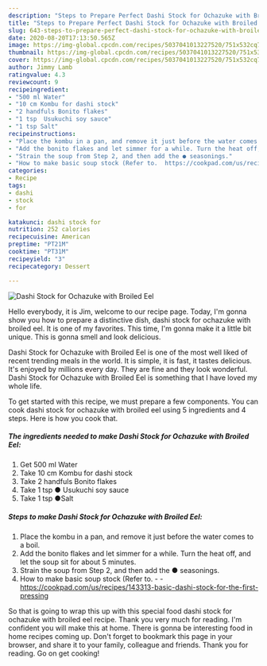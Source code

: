 ```yaml
---
description: "Steps to Prepare Perfect Dashi Stock for Ochazuke with Broiled Eel"
title: "Steps to Prepare Perfect Dashi Stock for Ochazuke with Broiled Eel"
slug: 643-steps-to-prepare-perfect-dashi-stock-for-ochazuke-with-broiled-eel
date: 2020-08-20T17:13:50.565Z
image: https://img-global.cpcdn.com/recipes/5037041013227520/751x532cq70/dashi-stock-for-ochazuke-with-broiled-eel-recipe-main-photo.jpg
thumbnail: https://img-global.cpcdn.com/recipes/5037041013227520/751x532cq70/dashi-stock-for-ochazuke-with-broiled-eel-recipe-main-photo.jpg
cover: https://img-global.cpcdn.com/recipes/5037041013227520/751x532cq70/dashi-stock-for-ochazuke-with-broiled-eel-recipe-main-photo.jpg
author: Jimmy Lamb
ratingvalue: 4.3
reviewcount: 9
recipeingredient:
- "500 ml Water"
- "10 cm Kombu for dashi stock"
- "2 handfuls Bonito flakes"
- "1 tsp  Usukuchi soy sauce"
- "1 tsp Salt"
recipeinstructions:
- "Place the kombu in a pan, and remove it just before the water comes to a boil."
- "Add the bonito flakes and let simmer for a while. Turn the heat off, and let the soup sit for about 5 minutes."
- "Strain the soup from Step 2, and then add the ● seasonings."
- "How to make basic soup stock (Refer to.  https://cookpad.com/us/recipes/143313-basic-dashi-stock-for-the-first-pressing"
categories:
- Recipe
tags:
- dashi
- stock
- for

katakunci: dashi stock for 
nutrition: 252 calories
recipecuisine: American
preptime: "PT21M"
cooktime: "PT31M"
recipeyield: "3"
recipecategory: Dessert

---
```



![Dashi Stock for Ochazuke with Broiled Eel](https://img-global.cpcdn.com/recipes/5037041013227520/751x532cq70/dashi-stock-for-ochazuke-with-broiled-eel-recipe-main-photo.jpg)

Hello everybody, it is Jim, welcome to our recipe page. Today, I'm gonna show you how to prepare a distinctive dish, dashi stock for ochazuke with broiled eel. It is one of my favorites. This time, I'm gonna make it a little bit unique. This is gonna smell and look delicious.

Dashi Stock for Ochazuke with Broiled Eel is one of the most well liked of recent trending meals in the world. It is simple, it is fast, it tastes delicious. It's enjoyed by millions every day. They are fine and they look wonderful. Dashi Stock for Ochazuke with Broiled Eel is something that I have loved my whole life.




To get started with this recipe, we must prepare a few components. You can cook dashi stock for ochazuke with broiled eel using 5 ingredients and 4 steps. Here is how you cook that.

<!--inarticleads1-->

##### The ingredients needed to make Dashi Stock for Ochazuke with Broiled Eel:

1. Get 500 ml Water
1. Take 10 cm Kombu for dashi stock
1. Take 2 handfuls Bonito flakes
1. Take 1 tsp ● Usukuchi soy sauce
1. Take 1 tsp ●Salt




<!--inarticleads2-->

##### Steps to make Dashi Stock for Ochazuke with Broiled Eel:

1. Place the kombu in a pan, and remove it just before the water comes to a boil.
1. Add the bonito flakes and let simmer for a while. Turn the heat off, and let the soup sit for about 5 minutes.
1. Strain the soup from Step 2, and then add the ● seasonings.
1. How to make basic soup stock (Refer to. -  - https://cookpad.com/us/recipes/143313-basic-dashi-stock-for-the-first-pressing




So that is going to wrap this up with this special food dashi stock for ochazuke with broiled eel recipe. Thank you very much for reading. I'm confident you will make this at home. There is gonna be interesting food in home recipes coming up. Don't forget to bookmark this page in your browser, and share it to your family, colleague and friends. Thank you for reading. Go on get cooking!
